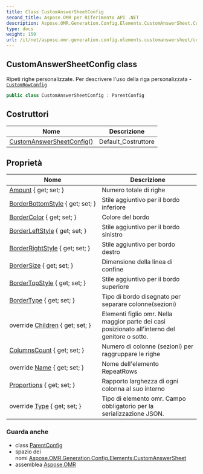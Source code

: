 ```yaml
---
title: Class CustomAnswerSheetConfig
second_title: Aspose.OMR per Riferimento API .NET
description: Aspose.OMR.Generation.Config.Elements.CustomAnswerSheet.CustomAnswerSheetConfig classe. Ripeti righe personalizzate. Per descrivere luso della riga personalizzata CustomRowConfig
type: docs
weight: 150
url: /it/net/aspose.omr.generation.config.elements.customanswersheet/customanswersheetconfig/
---
```

## CustomAnswerSheetConfig class

Ripeti righe personalizzate. Per descrivere l'uso della riga personalizzata -[`CustomRowConfig`](../customrowconfig/)

```csharp
public class CustomAnswerSheetConfig : ParentConfig
```

## Costruttori

| Nome | Descrizione |
| --- | --- |
| [CustomAnswerSheetConfig](customanswersheetconfig/)() | Default_Costruttore |

## Proprietà

| Nome | Descrizione |
| --- | --- |
| [Amount](../../aspose.omr.generation.config.elements.customanswersheet/customanswersheetconfig/amount/) { get; set; } | Numero totale di righe |
| [BorderBottomStyle](../../aspose.omr.generation.config.elements.customanswersheet/customanswersheetconfig/borderbottomstyle/) { get; set; } | Stile aggiuntivo per il bordo inferiore |
| [BorderColor](../../aspose.omr.generation.config.elements.customanswersheet/customanswersheetconfig/bordercolor/) { get; set; } | Colore del bordo |
| [BorderLeftStyle](../../aspose.omr.generation.config.elements.customanswersheet/customanswersheetconfig/borderleftstyle/) { get; set; } | Stile aggiuntivo per il bordo sinistro |
| [BorderRightStyle](../../aspose.omr.generation.config.elements.customanswersheet/customanswersheetconfig/borderrightstyle/) { get; set; } | Stile aggiuntivo per bordo destro |
| [BorderSize](../../aspose.omr.generation.config.elements.customanswersheet/customanswersheetconfig/bordersize/) { get; set; } | Dimensione della linea di confine |
| [BorderTopStyle](../../aspose.omr.generation.config.elements.customanswersheet/customanswersheetconfig/bordertopstyle/) { get; set; } | Stile aggiuntivo per il bordo superiore |
| [BorderType](../../aspose.omr.generation.config.elements.customanswersheet/customanswersheetconfig/bordertype/) { get; set; } | Tipo di bordo disegnato per separare colonne(sezioni) |
| override [Children](../../aspose.omr.generation.config.elements.customanswersheet/customanswersheetconfig/children/) { get; set; } | Elementi figlio omr. Nella maggior parte dei casi posizionato all'interno del genitore o sotto. |
| [ColumnsCount](../../aspose.omr.generation.config.elements.customanswersheet/customanswersheetconfig/columnscount/) { get; set; } | Numero di colonne (sezioni) per raggruppare le righe |
| override [Name](../../aspose.omr.generation.config.elements.customanswersheet/customanswersheetconfig/name/) { get; set; } | Nome dell'elemento RepeatRows |
| [Proportions](../../aspose.omr.generation.config.elements.customanswersheet/customanswersheetconfig/proportions/) { get; set; } | Rapporto larghezza di ogni colonna al suo interno |
| override [Type](../../aspose.omr.generation.config.elements.customanswersheet/customanswersheetconfig/type/) { get; set; } | Tipo di elemento omr. Campo obbligatorio per la serializzazione JSON. |

### Guarda anche

* class [ParentConfig](../../aspose.omr.generation.config/parentconfig/)
* spazio dei nomi [Aspose.OMR.Generation.Config.Elements.CustomAnswerSheet](../../aspose.omr.generation.config.elements.customanswersheet/)
* assemblea [Aspose.OMR](../../)


